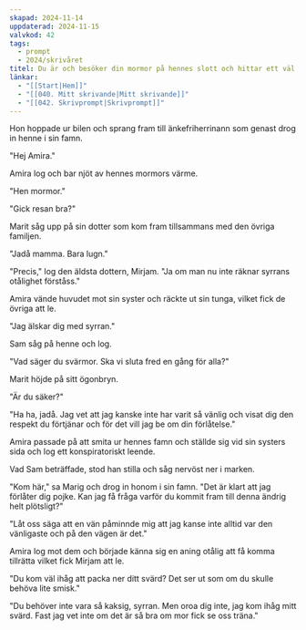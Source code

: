 ```yaml
---
skapad: 2024-11-14
uppdaterad: 2024-11-15
valvkod: 42
tags:
  - prompt
  - 2024/skrivåret
titel: Du är och besöker din mormor på hennes slott och hittar ett väl dålt rum med en mycket underlig gammal bok
länkar:
  - "[[Start|Hem]]"
  - "[[040. Mitt skrivande|Mitt skrivande]]"
  - "[[042. Skrivprompt|Skrivprompt]]"
---
```

Hon hoppade ur bilen och sprang fram till änkefriherrinann som genast drog in henne i sin famn.

"Hej Amira."

Amira log och bar njöt av hennes mormors värme.

"Hen mormor."

"Gick resan bra?"

Marit såg upp på sin dotter som kom fram tillsammans med den övriga familjen.

"Jadå mamma. Bara lugn."

"Precis," log den äldsta dottern, Mirjam. "Ja om man nu inte räknar syrrans otålighet förståss."

Amira vände huvudet mot sin syster och räckte ut sin tunga, vilket fick de övriga att le.

"Jag älskar dig med syrran."

Sam såg på henne och log.

"Vad säger du svärmor. Ska vi sluta fred en gång för alla?"

Marit höjde på sitt ögonbryn.

"Är du säker?"

"Ha ha, jadå. Jag vet att jag kanske inte har varit så vänlig och visat dig den respekt du förtjänar och för det vill jag be om din förlåtelse."

Amira passade på att smita ur hennes famn och ställde sig vid sin systers sida och log ett konspiratoriskt leende. 

Vad Sam beträffade, stod han stilla och såg nervöst ner i marken.

"Kom här," sa Marig och drog in honom i sin famn. "Det är klart att jag förlåter dig pojke. Kan jag få fråga varför du kommit fram till denna ändrig helt plötsligt?"

"Låt oss säga att en vän påminnde mig att jag kanse inte alltid var den vänligaste och på den vägen är det."

Amira log mot dem och började känna sig en aning otålig att få komma tillrätta vilket fick Mirjam att le.

"Du kom väl ihåg att packa ner ditt svärd? Det ser ut som om du skulle behöva lite smisk."

"Du behöver inte vara så kaksig, syrran. Men oroa dig inte, jag kom ihåg mitt svärd. Fast jag vet inte om det är så bra om mor fick se oss träna."